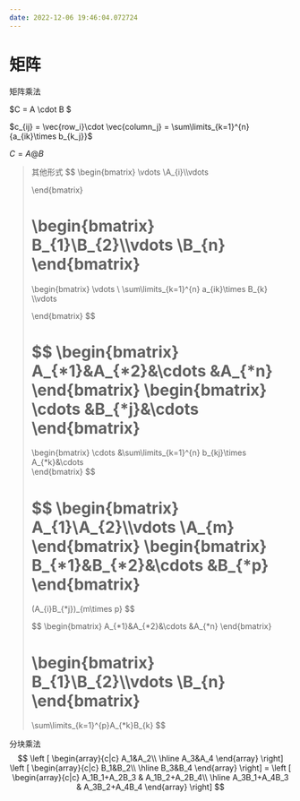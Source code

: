 ```yaml
---
date: 2022-12-06 19:46:04.072724
---
```

# 矩阵

矩阵乘法

$C = A \cdot B $

$c_{ij} = \vec{row_i}\cdot \vec{column_j} = \sum\limits_{k=1}^{n}{a_{ik}\times b_{k_j}}$

$C = A@B$

> 其他形式
> $$
> \begin{bmatrix}
> \vdots \\A_{i}\\\vdots
> 
> \end{bmatrix}
> 
> \begin{bmatrix}
> B_{1}\\B_{2}\\\vdots \\B_{n} 
> \end{bmatrix}
>  = 
> \begin{bmatrix}
> \vdots \\ \sum\limits_{k=1}^{n} a_{ik}\times B_{k} \\\vdots
> 
> \end{bmatrix}
> $$
>
> $$
> \begin{bmatrix}
> A_{*1}&A_{*2}&\cdots &A_{*n} 
> \end{bmatrix}
> \begin{bmatrix}
> \cdots &B_{*j}&\cdots  
> \end{bmatrix}
>  = 
> \begin{bmatrix}
> \cdots &\sum\limits_{k=1}^{n} b_{kj}\times A_{*k}&\cdots  
> \end{bmatrix}
> $$
>
> 
> $$
> \begin{bmatrix}
> A_{1}\\A_{2}\\\vdots \\A_{m} 
> \end{bmatrix}
> \begin{bmatrix}
> B_{*1}&B_{*2}&\cdots &B_{*p} 
> \end{bmatrix}
>  = 
> (A_{i}B_{*j})_{m\times p}
> $$
>
> $$
> \begin{bmatrix}
> A_{*1}&A_{*2}&\cdots &A_{*n} 
> \end{bmatrix}
> 
> \begin{bmatrix}
> B_{1}\\B_{2}\\\vdots \\B_{n} 
> \end{bmatrix}
>  = 
> \sum\limits_{k=1}^{p}A_{*k}B_{k}
> $$
>
> 



分块乘法
$$
\left [
\begin{array}{c|c}
A_1&A_2\\
\hline 
A_3&A_4
\end{array}
\right]
\left [
\begin{array}{c|c}
B_1&B_2\\
\hline 
B_3&B_4
\end{array}
\right]
= \left [
\begin{array}{c|c}
A_1B_1+A_2B_3 & A_1B_2+A_2B_4\\
\hline 
A_3B_1+A_4B_3 & A_3B_2+A_4B_4
\end{array}
\right]
$$
